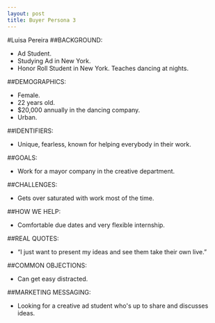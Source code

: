 ```yaml
---
layout: post
title: Buyer Persona 3
---
```

#Luisa Pereira
##BACKGROUND:
* Ad Student.
* Studying Ad in New York.
* Honor Roll Student in New York. Teaches dancing at nights.

##DEMOGRAPHICS:
* Female.
* 22 years old.
* $20,000 annually in the dancing company.
* Urban.

##IDENTIFIERS:
* Unique, fearless, known for helping everybody in their work.

##GOALS:
* Work for a mayor company in the creative department.

##CHALLENGES:
* Gets over saturated with work most of the time.

##HOW WE HELP:
* Comfortable due dates and very flexible internship.

##REAL QUOTES:
* “I just want to present my ideas and see them take their own live.”

##COMMON OBJECTIONS:
* Can get easy distracted.

##MARKETING MESSAGING:
* Looking for a creative ad student who's up to share and discusses ideas.
